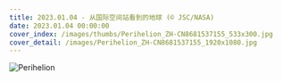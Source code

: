 ```yaml
---
title: 2023.01.04 - 从国际空间站看到的地球 (© JSC/NASA)
date: 2023.01.04 00:00:00
cover_index: /images/thumbs/Perihelion_ZH-CN8681537155_533x300.jpg
cover_detail: /images/Perihelion_ZH-CN8681537155_1920x1080.jpg
---
```


![Perihelion](/images/Perihelion_ZH-CN8681537155_1920x1080.jpg)
